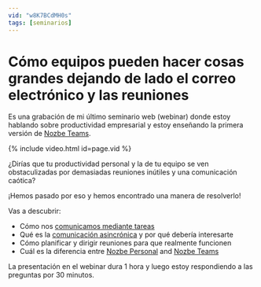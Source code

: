 ```yaml
---
vid: "w8K7BCdMH0s"
tags: [seminarios]
---
```


# Cómo equipos pueden hacer cosas grandes dejando de lado el correo electrónico y las reuniones

Es una grabación de mi último seminario web (webinar) donde estoy hablando sobre productividad empresarial y estoy enseñando la primera versión de [Nozbe Teams][n].

{% include video.html id=page.vid %}

<!--More--> 

¿Dirías que tu productividad personal y la de tu equipo se ven obstaculizadas por demasiadas reuniones inútiles y una comunicación caótica?

¡Hemos pasado por eso y hemos encontrado una manera de resolverlo!

Vas a descubrir:

* Cómo nos [comunicamos mediante tareas](https://nozbe.com/es/blog/task-based-communication)
* Qué es la [comunicación asincrónica](https://nozbe.com/blog/es/asynchronous/) y por qué debería interesarte
* Cómo planificar y dirigir reuniones para que realmente funcionen
* Cuál es la diferencia entre [Nozbe Personal](https://nozbe.com/es/personal) and [Nozbe Teams][n]

La presentación en el webinar dura 1 hora y luego estoy respondiendo a las preguntas por 30 minutos.

[n]: https://nozbe.com/es/?a=mike